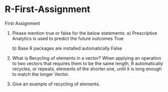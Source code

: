 # R-First-Assignment
First Assignment
1. Please mention true or false for the below statements:
   a) Prescriptive Analytics is used to predict the future outcomes
      True

   b) Base R packages are installed automatically
      False   
   
2. What is Recycling of elements in a vector?
When applying an operation to two vectors that requires them to be the same length, R automatically recycles, or repeats, elements of the shorter one, until it is long enough to match the longer Vector. 


3. Give an example of recycling of elements.

